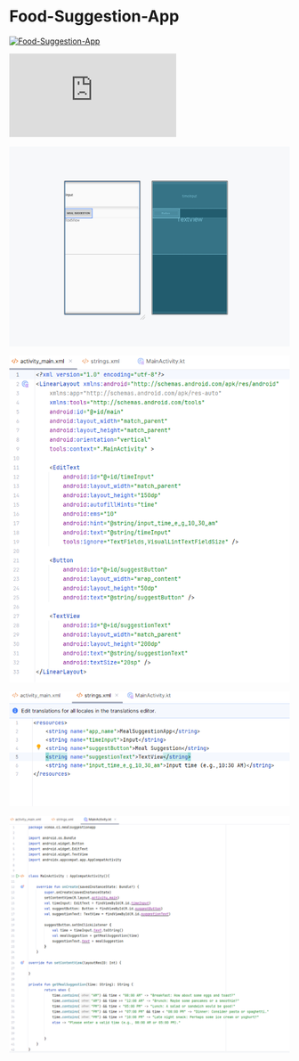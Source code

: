 # Food-Suggestion-App

[![Food-Suggestion-App](https://img.youtube.com/vi/XcxDG0B71V0/0.jpg)](www.youtube.com/watch?v=XcxDG0B71V0)

[![Food-Suggestion-App](https://github.com/ST10490156/Food-Suggestion-App/edit/main/README.md)](www.github.com/ST10490156/Food-Suggestion-App/edit/main/README.md)

![image alt](https://github.com/ST10490156/Food-Suggestion-App/blob/a24b4e915eb44a5ac80b814e22082aed908636ab/Screenshot%202025-03-28%20161413.png)

![image alt](https://github.com/ST10490156/Food-Suggestion-App/blob/9ad86b7e03ecce79e3a4aa0de9cb6146ac34881a/ScreenshOT%20TWO.png)

![image alt](https://github.com/ST10490156/Food-Suggestion-App/blob/78d10e803927c4321febee415dd1929b73b93922/Screenshot%203.png)

![image alt](https://github.com/ST10490156/Food-Suggestion-App/blob/544db2d58a421202fc928a4ce4735123278f6af9/Screenshot%204.png)
